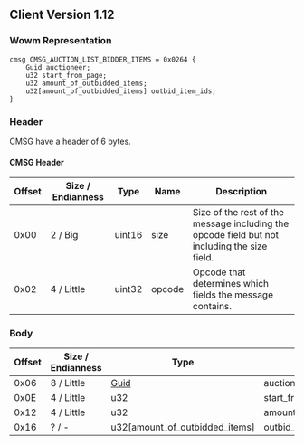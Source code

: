 ## Client Version 1.12

### Wowm Representation
```rust,ignore
cmsg CMSG_AUCTION_LIST_BIDDER_ITEMS = 0x0264 {
    Guid auctioneer;
    u32 start_from_page;
    u32 amount_of_outbidded_items;
    u32[amount_of_outbidded_items] outbid_item_ids;
}
```
### Header
CMSG have a header of 6 bytes.

#### CMSG Header
| Offset | Size / Endianness | Type   | Name   | Description |
| ------ | ----------------- | ------ | ------ | ----------- |
| 0x00   | 2 / Big           | uint16 | size   | Size of the rest of the message including the opcode field but not including the size field.|
| 0x02   | 4 / Little        | uint32 | opcode | Opcode that determines which fields the message contains.|

### Body

| Offset | Size / Endianness | Type | Name | Description | Comment |
| ------ | ----------------- | ---- | ---- | ----------- | ------- |
| 0x06 | 8 / Little | [Guid](../spec/packed-guid.md) | auctioneer |  |  |
| 0x0E | 4 / Little | u32 | start_from_page |  |  |
| 0x12 | 4 / Little | u32 | amount_of_outbidded_items |  |  |
| 0x16 | ? / - | u32[amount_of_outbidded_items] | outbid_item_ids |  |  |

